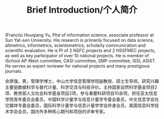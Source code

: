 ﻿---
layout: page
title: Brief Introduction/个人简介
cover: false
---
(Francis) Houqiang Yu, Phd of information science, associate professor at Sun Yat-sen University. His research is primarily focused on data science, altmetrics, informetrics, scientometrics, scholarly communication and scientific evaluation. He is PI of 2 NSFC projects and 2 HSSFMEC projects, as well as key participator of over 10 national projects. He is member of iSchool AP iNext committee, CASI committee, SMP committee, ISSI, ASIST. He serves as expert reviewer for national projects and many prestigious journals.

余厚强，男，管理学博士，中山大学信息管理学院副教授、硕士生导师。研究兴趣主要是数据科学与替代计量、科学交流与科技评价。主持国家自然科学基金项目2项、教育部人文社会科学基金项目2项，参与重要科研项目10余项。担任亚太信息学院青年委员会委员，中国科学计量学与信息计量学专委会委员，中文信息学会社交媒体专委会委员，国际科学计量学与信息计量学学会终身会员，美国信息科学技术学会会员，国内外多种核心期刊和项目的评审专家。
